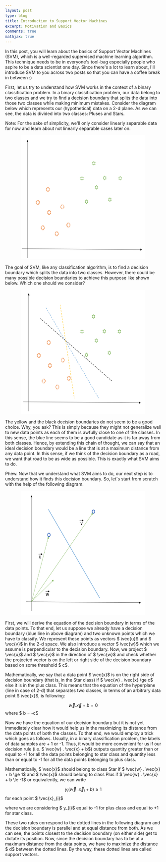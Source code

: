 ```yaml
---
layout: post
type: blog
title: Introduction to Support Vector Machines
excerpt: Motivation and Basics
comments: true
mathjax: true
---
```


In this post, you will learn about the basics of Support Vector Machines (SVM), which is a well-regarded supervised machine learning algorithm. This technique needs to be in everyone's tool-bag especially people who aspire to be a data scientist one day. Since there's a lot to learn about, I'll introduce SVM to you across two posts so that you can have a coffee break in between :)

First, let us try to understand how SVM works in the context of a binary classification problem. In a binary classification problem, our data belong to two classes and we try to find a decision boundary that splits the data into those two classes while making minimum mistakes. Consider the diagram below which represents our (hypothetical) data on a 2-d plane. As we can see, the data is divided into two classes: Pluses and Stars.

Note: For the sake of simplicity, we'll only consider linearly separable data for now and learn about not linearly separable cases later on.

<center>
<img src="/images/svm/data_points.PNG" width="400" height ="400"/>
</center>

The goal of SVM, like any classification algorithm, is to find a decision boundary which splits the data into two classes. However, there could be many possible decision boundaries to achieve this purpose like shown below. Which one should we consider?

<center>
<img src="/images/svm/decision_boundaries.PNG" width="400" height ="400"/>
</center>

The yellow and the black decision boundaries do not seem to be a good choice. Why, you ask? This is simply because they might not generalize well to new data points as each of them is awfully close to one of the classes. In this sense, the blue line seems to be a good candidate as it is far away from both classes. Hence, by extending this chain of thought, we can say that an ideal decision boundary would be a line that is at a maximum distance from any data point. In this sense, if we think of the decision boundary as a road, we want that road to be as wide as possible. This is exactly what SVM aims to do.

Phew. Now that we understand what SVM aims to do, our next step is to understand how it finds this decision boundary. So, let's start from scratch with the help of the following diagram.

<center>
<img src="/images/svm/threshold_equation.PNG" width="400" height ="400"/>
</center>

First, we will derive the equation of the decision boundary in terms of the data points. To that end, let us suppose we already have a decision boundary (blue line in above diagram) and two unknown points which we have to classify. We represent these points as vectors $ \vec{u}$ and $ \vec{v}$ in the 2-d space. We also introduce a vector $ \vec{w}$ which we assume is perpendicular to the decision boundary. Now, we project $ \vec{u}$ and $ \vec{v}$ in the direction of $ \vec{w}$ and check whether the projected vector is on the left or right side of the decision boundary based on some threshold $ c$.

Mathematically, we say that a data point $ \vec{x}$ is on the right side of decision boundary (that is, in the Star class) if $ \vec{w} . \vec{x} \ge c$ else it is in the plus class. This means that the equation of the hyperplane (line in case of 2-d) that separates two classes, in terms of an arbitrary data point $ \vec{x}$, is following:

$$ \vec{w} . \vec{x} + b = 0$$ 
where $ b = -c$

Now we have the equation of our decision boundary but it is not yet immediately clear how it would help us in the maximizing its distance from the data points of both the classes. To that end, we would employ a trick which goes as follows. Usually, in a binary classification problem, the labels of data samples are + 1 or -1. Thus, it would be more convenient for us if our decision rule (i.e. $ \vec{w} . \vec{x} + b$) outputs quantity greater than or equal to +1 for all the data points belonging to star class and quantity less than or equal to -1 for all the data points belonging to plus class.

Mathematically, $ \vec{x}$ should belong to class Star if $ \vec{w} . \vec{x} + b \ge 1$ and $ \vec{x}$ should belong to class Plus if $ \vec{w} . \vec{x} + b \le -1$ or equivalently, we can write 

$$ y_{i} (\vec{w}\ . \vec{x}_{i} + b) \ge 1$$ 
for each point $ \vec{x}_{i}$

where we are considering $ y_{i}$ equal to -1 for plus class and equal to +1 for star class.

These two rules correspond to the dotted lines in the following diagram and the decision boundary is parallel and at equal distance from both. As we can see, the points closest to the decision boundary (on either side) get to dictate its position. Now, since the decision boundary has to be at a maximum distance from the data points, we have to maximize the distance $ d$ between the dotted lines. By the way, these dotted lines are called support vectors.
